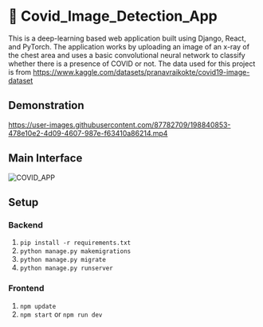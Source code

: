 # 🦠 Covid_Image_Detection_App
This is a deep-learning based web application built using Django, React, and PyTorch. The application works by uploading an image of an x-ray of the chest area and uses a basic convolutional neural network to classify whether there is a presence of COVID or not. The data used for this project is from https://www.kaggle.com/datasets/pranavraikokte/covid19-image-dataset

## Demonstration


https://user-images.githubusercontent.com/87782709/198840853-478e10e2-4d09-4607-987e-f63410a86214.mp4


## Main Interface
![COVID_APP](https://user-images.githubusercontent.com/87782709/197602171-600182fe-eb5b-483e-86bf-a47f21a21772.jpg)

## Setup
### Backend
1. `pip install -r requirements.txt`
2. `python manage.py makemigrations`
3. `python manage.py migrate`
4. `python manage.py runserver`

### Frontend
1. `npm update`
2. `npm start` or `npm run dev`
